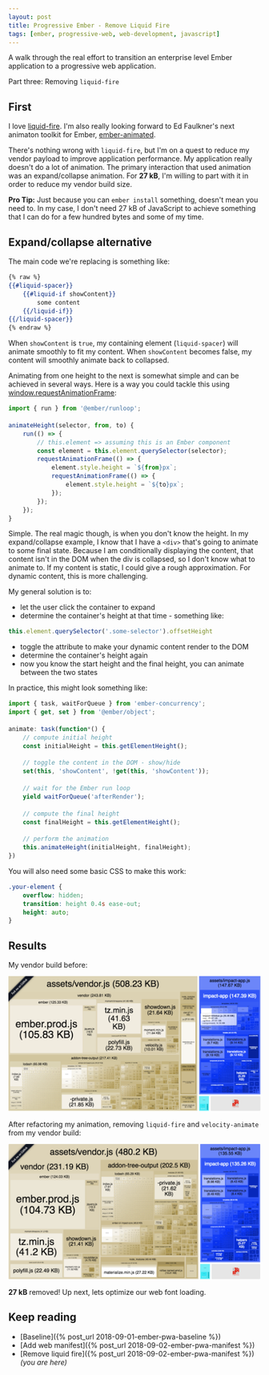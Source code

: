 ```yaml
---
layout: post
title: Progressive Ember - Remove Liquid Fire
tags: [ember, progressive-web, web-development, javascript]
---
```


A walk through the real effort to transition an enterprise level Ember application to a progressive web application.

Part three: Removing `liquid-fire`
<!--more-->

## First
I love [liquid-fire](https://github.com/ember-animation/liquid-fire). I'm also really looking forward to Ed Faulkner's next animaton toolkit for Ember, [ember-animated](https://github.com/ember-animation/ember-animated).

There's nothing wrong with `liquid-fire`, but I'm on a quest to reduce my vendor payload to improve application performance. My application really doesn't do a lot of animation. The primary interaction that used animation was an expand/collapse animation. For **27 kB**, I'm willing to part with it in order to reduce my vendor build size.

**Pro Tip:** Just because you can `ember install` something, doesn't mean you need to. In my case, I don't need 27 kB of JavaScript to achieve something that I can do for a few hundred bytes and some of my time.

## Expand/collapse alternative
The main code we're replacing is something like:

```handlebars
{% raw %}
{{#liquid-spacer}}
    {{#liquid-if showContent}}
        some content
    {{/liquid-if}}
{{/liquid-spacer}}
{% endraw %}
```

When `showContent` is `true`, my containing element (`liquid-spacer`) will animate smoothly to fit my content. When `showContent` becomes false, my content will smoothly animate back to collapsed.

Animating from one height to the next is somewhat simple and can be achieved in several ways. Here is a way you could tackle this using [window.requestAnimationFrame](https://developer.mozilla.org/en-US/docs/Web/API/window/requestAnimationFrame):

```javascript
import { run } from '@ember/runloop';

animateHeight(selector, from, to) {
    run(() => {
        // this.element => assuming this is an Ember component
        const element = this.element.querySelector(selector);
        requestAnimationFrame(() => {
            element.style.height = `${from}px`;
            requestAnimationFrame(() => {
                element.style.height = `${to}px`;
            });
        });
    });
}
```

Simple. The real magic though, is when you don't know the height. In my expand/collapse example, I know that I have a `<div>` that's going to animate to some final state. Because I am conditionally displaying the content, that content isn't in the DOM when the div is collapsed, so I don't know what to animate to. If my content is static, I could give a rough approximation. For dynamic content, this is more challenging.

My general solution is to:
- let the user click the container to expand
- determine the container's height at that time - something like:
```javascript
this.element.querySelector('.some-selector').offsetHeight
```
- toggle the attribute to make your dynamic content render to the DOM
- determine the container's height again
- now you know the start height and the final height, you can animate between the two states

In practice, this might look something like:

```javascript
import { task, waitForQueue } from 'ember-concurrency';
import { get, set } from '@ember/object';

animate: task(function*() {
    // compute initial height
    const initialHeight = this.getElementHeight();

    // toggle the content in the DOM - show/hide
    set(this, 'showContent', !get(this, 'showContent'));

    // wait for the Ember run loop
    yield waitForQueue('afterRender');

    // compute the final height
    const finalHeight = this.getElementHeight();

    // perform the animation
    this.animateHeight(initialHeight, finalHeight);
})
```

You will also need some basic CSS to make this work:

```css
.your-element {
    overflow: hidden;
    transition: height 0.4s ease-out;
    height: auto;
}
```

## Results
My vendor build before:

![Baseline Build](/public/img/posts/20180908/baseline-build.png "Baseline - Build")

After refactoring my animation, removing `liquid-fire` and `velocity-animate` from my vendor build:

![No Liquid Fire - Build](/public/img/posts/20180910/no-liquid-fire-build.png "No Liquid Fire - Build")

**27 kB** removed! Up next, lets optimize our web font loading.

## Keep reading
- [Baseline]({% post_url 2018-09-01-ember-pwa-baseline %})
- [Add web manifest]({% post_url 2018-09-02-ember-pwa-manifest %})
- [Remove liquid fire]({% post_url 2018-09-02-ember-pwa-manifest %}) _(you are here)_